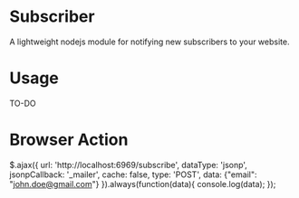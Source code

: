 Subscriber
==========

A lightweight nodejs module for notifying new subscribers to your website.

Usage
=====

TO-DO

Browser Action
==============

$.ajax({
        url: 'http://localhost:6969/subscribe',
        dataType: 'jsonp',
        jsonpCallback: '_mailer',
        cache: false,
        type: 'POST',
        data: {"email": "john.doe@gmail.com"}
}).always(function(data){
        console.log(data);
});
